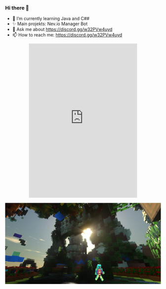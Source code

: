 ### Hi there 👋


- 🌱 I’m currently learning Java and C##
- ✨ Main projekts: Nev.io Manager Bot
- 💬 Ask me about https://discord.gg/w32PVw4uyd
- 📫 How to reach me: https://discord.gg/w32PVw4uyd




<div align="center">
  
  <iframe src="https://discord.com/widget?id=662945723813199893&theme=dark" width="350" height="500" allowtransparency="true" frameborder="0" sandbox="allow-popups allow-popups-to-escape-sandbox allow-same-origin allow-scripts"></iframe>

[![ Logo ](Screenshot_103.png)](https://discord.gg/w32PVw4uyd)


</div>

